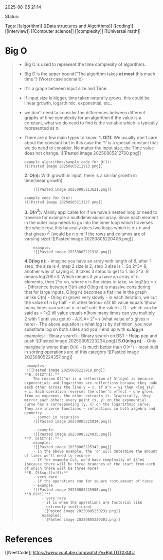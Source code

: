 
2025-08-05 21:14

Status:

Tags: [[algorithm]] [[Data structures and Algorithms]] [[coding]] [[interview]] [[Computer science]] [[complexity]] [[Universal math]]



# Big O

> - Big O is used to represent the time complexity of algorithms.
> - Big O is the upper bound("The algorithm takes **at most** this much time.") (Worst case scenario)
>- It's a graph between input size and Time.
>- If input size is bigger, time taken naturally grows, this could be linear growth, logarthimic, exponential, etc..
>- we don't need to consider the differences between different graphs of time complexity for an algorithm if the value is a constant, what we do need to find is the variable which is typically represented as n.
>- There are a few main types to know:
>	**1. O(1):**
>		We usually don't care about the constant but in this case the '1' is a special constant that we do need to consider.
>		No matter the input size, the Time value does not change.
>		![[Pasted image 20250805212700.png]]
>		
>		example algorithms/sample code for O(1):
>		![[Pasted image 20250805212913.png]]
>		
>	 **2.  O(n):**
>			With growth in input, there is a similar growth in time(linear growth)
>			
>			![[Pasted image 20250805213621.png]]
>		
>		example code for O(n):
>		![[Pasted image 20250805213327.png]]
>	**3. O($n^2$):**
>		Mainly applicable for if we have a nested loop or need to traverse for example a multidimensional array.
>		Since each element in the outer loop needs to go into the inner loop which traverses the whole row, this basically does two loops which is n x n and that gives $n^2$ (would be n x m if the rows and columns are of varying size)
>			![[Pasted image 20250805220406.png]]
>			
>			example:
>			![[Pasted image 20250805221918.png]]
>	**4.O(log n):**
>			- imagine you have an array with length of 8, after 1 step, the size is 4, step 2 size is 2, step 3 size is 1. So 2^3= 8, another way of saying is, it takes 3 steps to get to 1. So 2^3=8 means log2(8)=3. Which means if you have an array of n elements, then 2^x =n, where x is the steps to take, so log2(n) = x
>			- Difference between O(n) and O(log n) is massive considering that for large inputs, O(log n) becomes a flat line in the graph unlike O(n)
>			- O(log n) grows very slowly 
>			- in each iteration, we cut the value of n by half.
>			- in other terms= n/2 till value equals 1(how many times can we cut n in half until the value is 1) 
>			- which can be said as = 1x2 till value equals n(how many times can you multiply 2 with 1 until you get n)
>			- A.K.A= $2^x$=n (what value of x gives n here) 
>			- The above equation is what log is by definition, you now substitute log on both sides and you'll end up with **x=$log_2$n**
>				examples:
>					- Binary search
>					- Binary search on BST
>					- Heap pop and push
>		![[Pasted image 20250805223234.png]]
>	**5.O(nlog n):**
>		- Only marginally worse than O(n)
>		- is much better than O($n^2$)
>		- most built in sorting operations are of this category
>		![[Pasted image 20250805224357.png]]
>		
>		 examples:
>		 ![[Pasted image 20250805223919.png]]
>		**6. O($2^n$):**
>			The reason O(2^n) is a reflection of O(logn) is because exponentials and logarithms are reflections because they undo each other across the line y = x. If a^x = y$ then \log_a(y) = x. Each operation reverses the other’s effect — one grows from an exponent, the other extracts it. Graphically, they mirror each other: every point (x, y) on the exponential curve has a corresponding (y, x) on the logarithmic curve. They are inverse functions — reflections in both algebra and geometry.
>			- common in recursion
>			![[Pasted image 20250805225034.png]]
>			
>			- example:
>			![[Pasted image 20250805224935.png]]
>		**7. O($C^n$):**
>			example:
>			![[Pasted image 20250805225342.png]]
>			- in the above example, the 'c' will determine the amount of times we'll need to recurse
>			- If for example C=3, we'd have complexity of $3^n$ (because there will be three branches at the start from each of which there will be three more)
>		**8. O($sqrt[n]$):**
>			- very rare
>			- if the operations run for square root amount of times
>			- example
>			![[Pasted image 20250805225908.png]]
>		**9.O(n!):**
>				- very rare
>				- it is when the operations are factorial like
>				- extremely inefficient
>				![[Pasted image 20250805230231.png]]
>				examples:
>				![[Pasted image 20250805230301.png]]





# References
[[NeetCode]] https://www.youtube.com/watch?v=BgLTDT03QtU